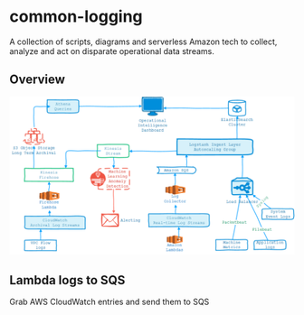 # common-logging
A collection of scripts, diagrams and serverless Amazon tech to collect, analyze and act on disparate operational data streams.

## Overview
![Logging Overview](https://github.com/devfire/common-logging/blob/master/proposed%20operational%20intelligence%20architecture%20v6.png)
## Lambda logs to SQS
Grab AWS CloudWatch entries and send them to SQS

